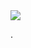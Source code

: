 <img src="http://www.denbighshirecountryside.org.uk/files/Salmon%20jumping%20-%20Walter%20Baxter.jpg">

.